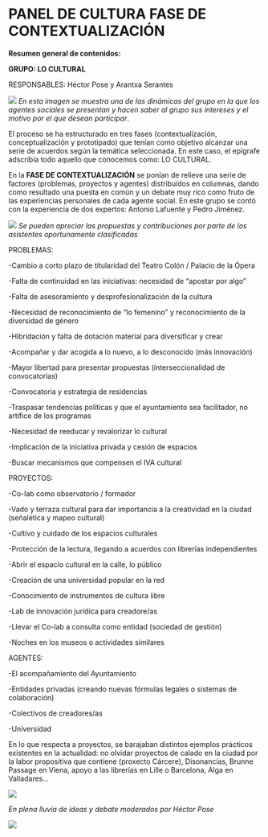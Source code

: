 # PANEL DE CULTURA FASE DE CONTEXTUALIZACIÓN

**Resumen general de contenidos:** 

**GRUPO: LO CULTURAL**

RESPONSABLES: Héctor Pose y Arantxa Serantes

![](https://forxa.colab.coruna.gal/Co-Lab/obradoiro/raw/master/o_cultural/imaxes/contextualizar1.jpeg/)
*En esta imagen se muestra una de las dinámicas del grupo en la que los agentes sociales se presentan y hacen saber al grupo sus intereses y el motivo por el que desean participar*.

El proceso se ha estructurado en tres fases (contextualización,
conceptualización y prototipado) que tenían como objetivo alcanzar una
serie de acuerdos según la temática seleccionada. En este caso, el
epígrafe adscribía todo aquello que conocemos como: LO CULTURAL.

En la **FASE DE CONTEXTUALIZACIÓN** se ponían de relieve una serie de
factores (problemas, proyectos y agentes) distribuidos en columnas,
dando como resultado una puesta en común y un debate muy rico como fruto
de las experiencias personales de cada agente social. En este grupo se
contó con la experiencia de dos expertos: Antonio Lafuente y Pedro
Jiménez.

![](https://forxa.colab.coruna.gal/Co-Lab/obradoiro/raw/master/o_cultural/imaxes/propuestas.jpg/)
*Se pueden apreciar las propuestas y contribuciones por parte de los asistentes oportunamente clasificadas*

PROBLEMAS:

-Cambio a corto plazo de titularidad del Teatro Colón / Palacio de la
Ópera

-Falta de continuidad en las iniciativas: necesidad de “apostar por
algo”

-Falta de asesoramiento y desprofesionalización de la cultura

-Necesidad de reconocimiento de “lo femenino” y reconocimiento de la
diversidad de género

-Hibridación y falta de dotación material para diversificar y crear

-Acompañar y dar acogida a lo nuevo, a lo desconocido (más innovación)

-Mayor libertad para presentar propuestas (interseccionalidad de
convocatorias)

-Convocatoria y estrategia de residencias

-Traspasar tendencias políticas y que el ayuntamiento sea facilitador,
no artífice de los programas

-Necesidad de reeducar y revalorizar lo cultural

-Implicación de la iniciativa privada y cesión de espacios

-Buscar mecanismos que compensen el IVA cultural

PROYECTOS:

-Co-lab como observatorio / formador

-Vado y terraza cultural para dar importancia a la creatividad en la
ciudad (señalética y mapeo cultural)

-Cultivo y cuidado de los espacios culturales

-Protección de la lectura, llegando a acuerdos con librerías
independientes

-Abrir el espacio cultural en la calle, lo público

-Creación de una universidad popular en la red

-Conocimiento de instrumentos de cultura libre

-Lab de innovación jurídica para creadore/as

-Llevar el Co-lab a consulta como entidad (sociedad de gestión)

-Noches en los museos o actividades similares

AGENTES:

-El acompañamiento del Ayuntamiento

-Entidades privadas (creando nuevas fórmulas legales o sistemas de
colaboración)

-Colectivos de creadores/as

-Universidad

En lo que respecta a proyectos, se barajaban distintos ejemplos
prácticos existentes en la actualidad: no olvidar proyectos de calado en
la ciudad por la labor propositiva que contiene (proxecto Cárcere),
Disonancias, Brunne Passage en Viena, apoyo a las librerías en Lille o
Barcelona, Alga en Valladares...

![](https://forxa.colab.coruna.gal/Co-Lab/obradoiro/raw/master/o_cultural/imaxes/contextualizar2.jpg/)

*En plena lluvia de ideas y debate moderados por Héctor Pose*

![](https://forxa.colab.coruna.gal/Co-Lab/obradoiro/raw/master/o_cultural/imaxes/contextualizar3.jpg/)
